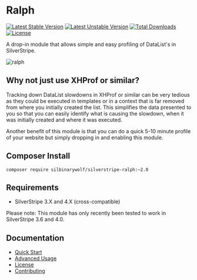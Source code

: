 # Ralph

[![Latest Stable Version](https://poser.pugx.org/silbinarywolf/silverstripe-ralph/version.svg)](https://github.com/silbinarywolf/silverstripe-ralph/releases)
[![Latest Unstable Version](https://poser.pugx.org/silbinarywolf/silverstripe-ralph/v/unstable.svg)](https://packagist.org/packages/silbinarywolf/silverstripe-ralph)
[![Total Downloads](https://poser.pugx.org/silbinarywolf/silverstripe-ralph/downloads.svg)](https://packagist.org/packages/silbinarywolf/silverstripe-ralph)
[![License](https://poser.pugx.org/silbinarywolf/silverstripe-ralph/license.svg)](https://github.com/silbinarywolf/silverstripe-ralph/blob/master/LICENSE.md)

A drop-in module that allows simple and easy profiling of DataList's in SilverStripe.

![ralph](https://cloud.githubusercontent.com/assets/3859574/20237062/ffcbf366-a91b-11e6-9b22-81869b6260b6.jpg)

## Why not just use XHProf or similar?

Tracking down DataList slowdowns in XHProf or similar can be very tedious as they could be executed in templates or in a context that is far removed from where you initially created the list. This simplifies the data presented to you so that you can easily identify what is causing the slowdown, when it was initially created and where it was executed.

Another benefit of this module is that you can do a quick 5-10 minute profile of your website but simply dropping in and enabling this module.

## Composer Install

```
composer require silbinarywolf/silverstripe-ralph:~2.0
```

## Requirements

* SilverStripe 3.X and 4.X (cross-compatible)

Please note: This module has only recently been tested to work in SilverStripe 3.6 and 4.0.

## Documentation

* [Quick Start](docs/en/quick-start.md)
* [Advanced Usage](docs/en/advanced-usage.md)
* [License](LICENSE.md)
* [Contributing](CONTRIBUTING.md)
